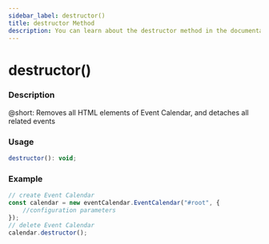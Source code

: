 ```yaml
---
sidebar_label: destructor()
title: destructor Method
description: You can learn about the destructor method in the documentation of the DHTMLX JavaScript Event Calendar library. Browse developer guides and API reference, try out code examples and live demos, and download a free 30-day evaluation version of DHTMLX Event Calendar.
---
```


# destructor()

### Description

@short: Removes all HTML elements of Event Calendar, and detaches all related events

### Usage

~~~jsx {}
destructor(): void;
~~~

### Example

~~~jsx {6}
// create Event Calendar
const calendar = new eventCalendar.EventCalendar("#root", {
	//configuration parameters
});
// delete Event Calendar
calendar.destructor();
~~~
